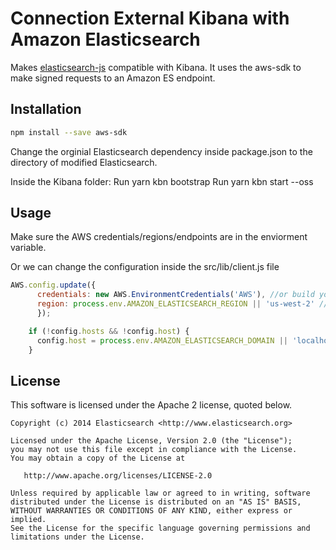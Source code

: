 # Connection External Kibana with Amazon Elasticsearch
Makes [elasticsearch-js](https://github.com/elastic/elasticsearch-js) compatible with Kibana. It uses the aws-sdk to make signed requests to an Amazon ES endpoint.

## Installation
```bash
npm install --save aws-sdk 
```
Change the orginial Elasticsearch dependency inside package.json to the directory of modified Elasticsearch.

Inside the Kibana folder: 
Run yarn kbn bootstrap
Run yarn kbn start --oss 

## Usage

Make sure the AWS credentials/regions/endpoints are in the enviorment variable. 

Or we can change the configuration inside the src/lib/client.js file 



```javascript
AWS.config.update({
      credentials: new AWS.EnvironmentCredentials('AWS'), //or build your credentials here
      region: process.env.AMAZON_ELASTICSEARCH_REGION || 'us-west-2' //or type your region here
      });

    if (!config.hosts && !config.host) {
      config.host = process.env.AMAZON_ELASTICSEARCH_DOMAIN || 'localhost:9200'; //or type your endpoint here
    }
```

## License

This software is licensed under the Apache 2 license, quoted below.

    Copyright (c) 2014 Elasticsearch <http://www.elasticsearch.org>

    Licensed under the Apache License, Version 2.0 (the "License");
    you may not use this file except in compliance with the License.
    You may obtain a copy of the License at

       http://www.apache.org/licenses/LICENSE-2.0

    Unless required by applicable law or agreed to in writing, software
    distributed under the License is distributed on an "AS IS" BASIS,
    WITHOUT WARRANTIES OR CONDITIONS OF ANY KIND, either express or implied.
    See the License for the specific language governing permissions and
    limitations under the License.
